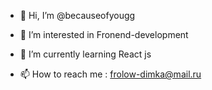 - 👋 Hi, I’m @becauseofyougg
- 👀 I’m interested in Fronend-development
- 🌱 I’m currently learning React js

- 📫 How to reach me : frolow-dimka@mail.ru

<!---
becauseofyougg/becauseofyougg is a ✨ special ✨ repository because its `README.md` (this file) appears on your GitHub profile.
You can click the Preview link to take a look at your changes.
--->
